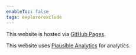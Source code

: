 ```yaml
---
enableToc: false
tags: explorerexclude
---
```


This website is hosted via [GitHub Pages](https://github.com).

This website uses [Plausible Analytics](https://plausible.io/) for analytics.
